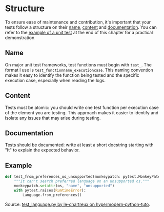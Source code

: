 # Structure

To ensure ease of maintenance and contribution,  it's important that your tests follow a structure on their [name](#name), [content](#content) and [documentation](#documentation). You can refer to the [example of a unit test](#example) at the end of this chapter for a practical demonstration.

## Name

On major unit test frameworks, test functions must begin with `test_`. The format I use is `test_functionname_executioncase`. This naming convention makes it easy to identify the function being tested and the specific execution case, especially when reading the logs.

## Content

Tests must be atomic: you should write one test function per execution case of the element you are testing. This approach makes it easier to identify and isolate any issues that may arise during testing.

## Documentation

Tests should be documented: write at least a short docstring starting with "It" to explain the expected behavior.

## Example

```python
def test_from_preferences_os_unsupported(monkeypatch: pytest.MonkeyPatch) -> None:
    """It can't search preferred language on an unsupported os."""
    monkeypatch.setattr(os, "name", "unsupported")
    with pytest.raises(RuntimeError):
        Language.from_preferences()
```

Source: [test_language.py by le-chartreux on hypermodern-python-tuto](https://github.com/le-chartreux/hypermodern-python-tuto/blob/master/test/wikipedia/test_language.py).
